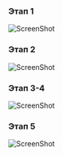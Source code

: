 ### Этап 1
![ScreenShot](http://i.imgur.com/0KSIVMl.png)
### Этап 2 
![ScreenShot](http://i.imgur.com/oRgzNdb.png)
### Этап 3-4
![ScreenShot](http://i.imgur.com/TxyU4zl.png)
### Этап 5
![ScreenShot](http://i.imgur.com/788Q4xU.png)
